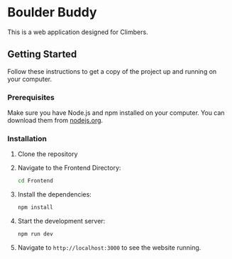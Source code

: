 # Boulder Buddy

This is a web application designed for Climbers.

## Getting Started

Follow these instructions to get a copy of the project up and running on your computer.

### Prerequisites

Make sure you have Node.js and npm installed on your computer. You can download them from [nodejs.org](https://nodejs.org/).

### Installation

1. Clone the repository

2. Navigate to the Frontend Directory:

   ```sh
   cd Frontend
   ```

3. Install the dependencies:

   ```sh
   npm install
   ```

4. Start the development server:

   ```sh
   npm run dev
   ```

5. Navigate to `http://localhost:3000` to see the website running.
